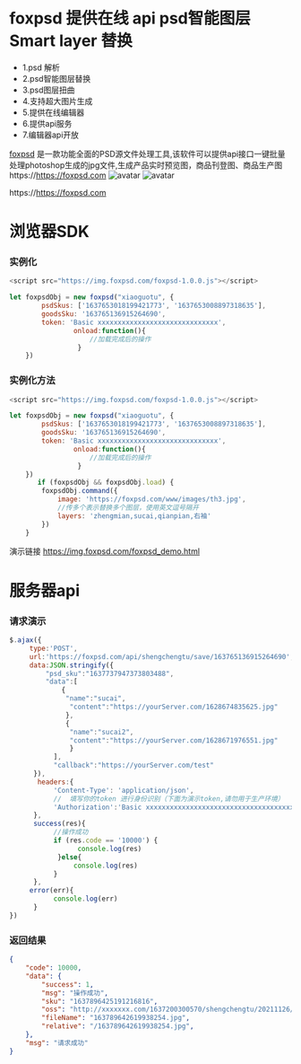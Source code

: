 # foxpsd 提供在线 api psd智能图层 Smart layer 替换


* 1.psd 解析
* 2.psd智能图层替换
* 3.psd图层扭曲
* 4.支持超大图片生成
* 5.提供在线编辑器
* 6.提供api服务
* 7.编辑器api开放

[foxpsd](https://https://foxpsd.com) 是一款功能全面的PSD源文件处理工具,该软件可以提供api接口一键批量处理photoshop生成的jpg文件,生成产品实时预览图，商品刊登图、商品生产图
https://https://foxpsd.com
![avatar](https://img.foxpsd.com/github_index.png)
![avatar](https://img.foxpsd.com/github_bianjiq.png)

https://https://foxpsd.com

# 浏览器SDK


### 实例化
```js
<script src="https://img.foxpsd.com/foxpsd-1.0.0.js"></script>

let foxpsdObj = new foxpsd("xiaoguotu", {
		psdSkus: ['1637653018199421773', '1637653008897318635'],
		goodsSku: '163765136915264690',
		token: 'Basic xxxxxxxxxxxxxxxxxxxxxxxxxxxxxx',
                onload:function(){
                    //加载完成后的操作
                 }
	})
```
### 实例化方法
```js
<script src="https://img.foxpsd.com/foxpsd-1.0.0.js"></script>

let foxpsdObj = new foxpsd("xiaoguotu", {
		psdSkus: ['1637653018199421773', '1637653008897318635'],
		goodsSku: '163765136915264690',
		token: 'Basic xxxxxxxxxxxxxxxxxxxxxxxxxxxxxx',
                onload:function(){
                    //加载完成后的操作
                 }
	})
       if (foxpsdObj && foxpsdObj.load) {
		foxpsdObj.command({
			image: 'https://foxpsd.com/www/images/th3.jpg',
			//传多个表示替换多个图层，使用英文逗号隔开
			layers: 'zhengmian,sucai,qianpian,右袖'
		})
	}
```

演示链接 https://img.foxpsd.com/foxpsd_demo.html

# 服务器api

### 请求演示
```js
$.ajax({
     type:'POST',
     url:'https://foxpsd.com/api/shengchengtu/save/163765136915264690',
     data:JSON.stringify({
         "psd_sku":"1637737947373803488",
         "data":[
             {
              "name":"sucai",
               "content":"https://yourServer.com/1628674835625.jpg"
              },
              {
               "name":"sucai2",
               "content":"https://yourServer.com/1628671976551.jpg"
               }
           ],
           "callback":"https://yourServer.com/test"
      }),
       headers:{
           'Content-Type': 'application/json',
           //  填写你的token 进行身份识别（下面为演示token,请勿用于生产环境）
           'Authorization':'Basic xxxxxxxxxxxxxxxxxxxxxxxxxxxxxxxxxxxxxx'
      },
      success(res){
           //操作成功
           if (res.code == '10000') {
                 console.log(res)
            }else{
                console.log(res)
           }
      },
     error(err){
           console.log(err)
      }
})
```
### 返回结果
```json
{
    "code": 10000,
    "data": {
        "success": 1,
        "msg": "操作成功",
        "sku": "1637896425191216816",
        "oss": "http://xxxxxxx.com/1637200300570/shengchengtu/20211126/163789642619938254.jpg",
        "fileName": "163789642619938254.jpg",
        "relative": "/163789642619938254.jpg",
    },
    "msg": "请求成功"
}
```









